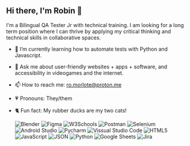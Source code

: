 ## Hi there, I'm Robin 👋
I'm a Bilingual QA Tester Jr with technical training. I am looking for a long term position where I can thrive by applying my critical thinking and technical skills in collaborative spaces.

- 🌱 I’m currently learning how to automate tests with Python and Javascript.
- 💬 Ask me about user-friendly websites + apps + software, and accessibility in videogames and the internet.
- 📫 How to reach me: ro.morlote@proton.me
- 💗 Pronouns: They/them
- 🐈 Fun fact: My rubber ducks are my two cats!

 	![Blender](https://img.shields.io/badge/blender-%23F5792A.svg?style=for-the-badge&logo=blender&logoColor=white) ![Figma](https://img.shields.io/badge/Figma-F24E1E?style=for-the-badge&logo=figma&logoColor=white) ![W3Schools](https://img.shields.io/badge/W3Schools-04AA6D?style=for-the-badge&logo=W3Schools&logoColor=white) ![Postman](https://img.shields.io/badge/Postman-FF6C37?style=for-the-badge&logo=Postman&logoColor=white) ![Selenium](https://img.shields.io/badge/Selenium-43B02A?style=for-the-badge&logo=Selenium&logoColor=white) ![Android Studio](https://img.shields.io/badge/Android_Studio-3DDC84?style=for-the-badge&logo=android-studio&logoColor=white) ![Pycharm](https://img.shields.io/badge/PyCharm-000000.svg?&style=for-the-badge&logo=PyCharm&logoColor=white) ![Vissual Studio Code](https://img.shields.io/badge/Visual_Studio_Code-0078D4?style=for-the-badge&logo=visual%20studio%20code&logoColor=white) ![HTML5](https://img.shields.io/badge/HTML5-E34F26?style=for-the-badge&logo=html5&logoColor=white) ![JavaScript](https://img.shields.io/badge/JavaScript-323330?style=for-the-badge&logo=javascript&logoColor=F7DF1E) ![JSON](https://img.shields.io/badge/json-5E5C5C?style=for-the-badge&logo=json&logoColor=white) ![Python](https://img.shields.io/badge/Python-FFD43B?style=for-the-badge&logo=python&logoColor=blue) ![Google Sheets](https://img.shields.io/badge/Google%20Sheets-34A853?style=for-the-badge&logo=google-sheets&logoColor=white) ![Jira](https://img.shields.io/badge/Jira-0052CC?style=for-the-badge&logo=Jira&logoColor=white)
